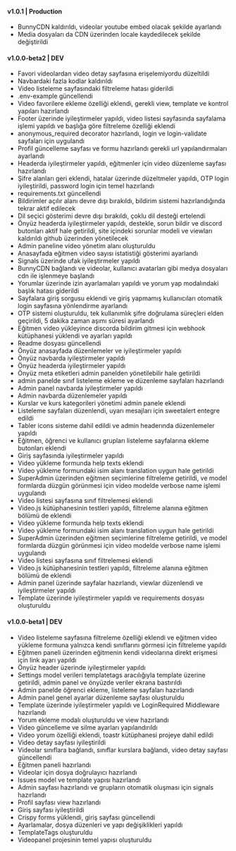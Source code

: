 #### v1.0.1 | Production
* BunnyCDN kaldırıldı, videolar youtube embed olacak şekilde ayarlandı
* Media dosyaları da CDN üzerinden locale kaydedilecek şekilde değiştirildi

#### v1.0.0-beta2 | DEV
* Favori videolardan video detay sayfasına erişelemiyordu düzeltildi
* Navbardaki fazla kodlar kaldırıldı
* Video listeleme sayfasındaki filtreleme hatası giderildi
* .env-example güncellendi
* Video favorilere ekleme özelliği eklendi, gerekli view, template ve kontrol yapıları hazırlandı
* Footer üzerinde iyileştirmeler yapıldı, video listesi sayfasında sayfalama işlemi yapıldı ve başlığa göre filtreleme özelliği eklendi
* anonymous_required decorator hazırlandı, login ve login-validate sayfaları için uygulandı
* Profil güncelleme sayfası ve formu hazırlandı gerekli url yapılandırmaları ayarlandı
* Headerda iyileştirmeler yapıldı, eğitmenler için video düzenleme sayfası hazırlandı
* Şifre alanları geri eklendi, hatalar üzerinde düzeltmeler yapıldı, OTP login iyileştirildi, password login için temel hazırlandı
* requirements.txt güncellendi
* Bildirimler açılır alanı devre dışı bırakıldı, bildirim sistemi hazırlandığında tekrar aktif edilecek
* Dil seçici gösterimi devre dışı bırakıldı, çoklu dil desteği ertelendi
* Önyüz headerda iyileştirmeler yapıldı, destekle, sorun bildir ve discord butonları aktif hale getirildi, site içindeki sorunlar modeli ve viewları kaldırıldı github üzerinden yönetilecek
* Admin paneline video yönetim alanı oluşturuldu
* Anasayfada eğitmen video sayısı istatistiği gösterimi ayarlandı
* Signals üzerinde ufak iyileştirmeler yapıldı
* BunnyCDN bağlandı ve videolar, kullanıcı avatarları gibi medya dosyaları cdn ile işlenmeye başlandı
* Yorumlar üzerinde izin ayarlamaları yapıldı ve yorum yap modalındaki başlık hatası giderildi
* Sayfalara giriş sorgusu eklendi ve giriş yapmamış kullanıcıları otomatik login sayfasına yönlendirme ayarlandı
* OTP sistemi oluşturuldu, tek kullanımlık şifre doğrulama süreçleri elden geçirildi, 5 dakika zaman aşımı süresi ayarlandı
* Eğitmen video yükleyince discorda bildirim gitmesi için webhook kütüphanesi yüklendi ve ayarları yapıldı
* Readme dosyası güncellendi
* Önyüz anasayfada düzenlemeler ve iyileştirmeler yapıldı
* Önyüz navbarda iyileştirmeler yapıldı
* Önyüz headerda iyileştirmeler yapıldı
* Önyüz meta etiketleri admin panelden yönetilebilir hale getirildi
* admin panelde sınıf listeleme ekleme ve düzenleme sayfaları hazırlandı
* Admin panel navbarda iyileştirmeler yapıldı
* Admin navbarda düzenlemeler yapıldı
* Kurslar ve kurs kategorileri yönetimi admin panele eklendi
* Listeleme sayfaları düzenlendi, uyarı mesajları için sweetalert entegre edildi
* Tabler icons sisteme dahil edildi ve admin headerında düzenlemeler yapıldı
* Eğitmen, öğrenci ve kullanıcı grupları listeleme sayfalarına ekleme butonları eklendi
* Giriş sayfasında iyileştirmeler yapıldı
* Video yükleme formunda help texts eklendi
* Video yükleme formundaki isim alanı translation uygun hale getirildi
* SuperAdmin üzerinden eğitmen seçimlerine filtreleme getirildi, ve model formlarda düzgün görünmesi için video modelde verbose name işlemi uygulandı
* Video listesi sayfasına sınıf filtrelemesi eklendi
* Video.js kütüphanesinin testleri yapıldı, filtreleme alanına eğitmen bölümü de eklendi
* Video yükleme formunda help texts eklendi
* Video yükleme formundaki isim alanı translation uygun hale getirildi
* SuperAdmin üzerinden eğitmen seçimlerine filtreleme getirildi, ve model formlarda düzgün görünmesi için video modelde verbose name işlemi uygulandı
* Video listesi sayfasına sınıf filtrelemesi eklendi
* Video.js kütüphanesinin testleri yapıldı, filtreleme alanına eğitmen bölümü de eklendi
* Admin panel üzerinde sayfalar hazırlandı, viewlar düzenlendi ve iyileştirmeler yapıldı
* Template üzerinde iyileştirmeler yapıldı ve requirements dosyası oluşturuldu


#### v1.0.0-beta1 | DEV
* Video listeleme sayfasına filtreleme özelliği eklendi ve eğitmen video yükleme formuna yalnızca kendi sınıflarını görmesi için filtreleme yapıldı
* Eğitmen paneli üzerinden eğitmenin kendi videolarına direkt erişmesi için link ayarı yapıldı
* Önyüz header üzerinde iyileştirmeler yapıldı
* Settings model verileri templatetags aracılığıyla template üzerine getirildi, admin panel ve önyüzde veriler ekrana bastırıldı
* Admin panelde öğrenci ekleme, listeleme sayfaları hazırlandı
* Admin panel genel ayarlar düzenleme sayfası oluşturuldu
* Template üzerinde iyileştirmeler yapıldı ve LoginRequired Middleware hazırlandı
* Yorum ekleme modalı oluşturuldu ve view hazırlandı
* Video güncelleme ve silme ayarları yapılandırıldı
* Video yorum özelliği eklendi, toastr kütüphanesi projeye dahil edildi
* Video detay sayfası iyileştirildi
* Videolar sınıflara bağlandı, sınıflar kurslara bağlandı, video detay sayfası güncellendi
* Eğitmen paneli hazırlandı
* Videolar için dosya doğrulayıcı hazırlandı
* Issues model ve template yapısı hazırlandı
* Admin sayfası hazırlandı ve grupların otomatik oluşması için signals hazırlandı
* Profil sayfası view hazırlandı
* Giriş sayfası iyileştirildi
* Crispy forms yüklendi, giriş sayfası güncellendi
* Ayarlamalar, dosya düzenleri ve yapı değişiklikleri yapıldı
* TemplateTags oluşturuldu
* Videopanel projesinin temel yapısı oluşturuldu

